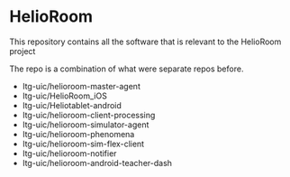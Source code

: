 # HelioRoom

This repository contains all the software that is relevant to the HelioRoom project


The repo is a combination of what were separate repos before.

- ltg-uic/helioroom-master-agent
- ltg-uic/HelioRoom_iOS
- ltg-uic/Heliotablet-android
- ltg-uic/helioroom-client-processing
- ltg-uic/helioroom-simulator-agent
- ltg-uic/helioroom-phenomena
- ltg-uic/helioroom-sim-flex-client
- ltg-uic/helioroom-notifier
- ltg-uic/helioroom-android-teacher-dash
